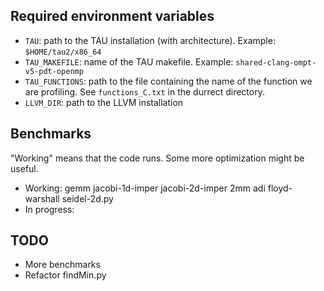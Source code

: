 ## Required environment variables

* `TAU`: path to the TAU installation (with architecture). Example: `$HOME/tau2/x86_64`
* `TAU_MAKEFILE`: name of the TAU makefile. Example: `shared-clang-ompt-v5-pdt-openmp`
* `TAU_FUNCTIONS`: path to the file containing the name of the function we are profiling. See `functions_C.txt` in the durrect directory.
* `LLVM_DIR`: path to the LLVM installation

## Benchmarks

"Working" means that the code runs. Some more optimization might be useful.
* Working: gemm  jacobi-1d-imper  jacobi-2d-imper 2mm adi floyd-warshall seidel-2d.py
* In progress: 

## TODO

* More benchmarks
* Refactor findMin.py

